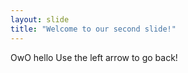 ```yaml
---
layout: slide
title: "Welcome to our second slide!"
---
```

OwO hello
Use the left arrow to go back!
